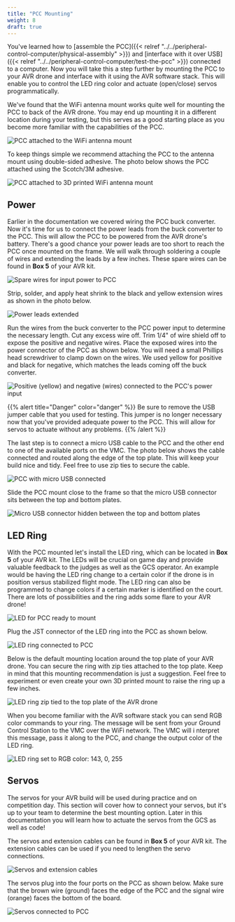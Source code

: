 ```yaml
---
title: "PCC Mounting"
weight: 8
draft: true
---
```


You've learned how to
[assemble the PCC]({{< relref "../../peripheral-control-computer/physical-assembly" >}})
and
[interface with it over USB]({{< relref "../../peripheral-control-computer/test-the-pcc" >}})
connected to a computer. Now you will take this a step further
by mounting the PCC to your AVR drone and interface with it using
the AVR software stack. This will enable you to control the LED ring
color and actuate (open/close) servos programmatically.

We've found that the WiFi antenna mount works quite well for mounting the
PCC to back of the AVR drone. You may end up mounting it in a different
location during your testing, but this serves as a good starting place as
you become more familiar with the capabilities of the PCC.

![PCC attached to the WiFi antenna mount](pcc_zoomed_and_mounted.jpg)

To keep things simple we recommend attaching the PCC to the antenna mount
using double-sided adhesive. The photo below shows the PCC attached
using the Scotch/3M adhesive.

![PCC attached to 3D printed WiFi antenna mount](pcc_mounted_side_view.jpg)

## Power

Earlier in the documentation we covered wiring the PCC buck converter.
Now it's time for us to connect the power leads from the buck converter to the PCC.
This will allow the PCC to be powered from the AVR drone's battery.
There's a good chance your power leads are too short to reach the PCC once
mounted on the frame. We will walk through soldering a couple of wires and
extending the leads by a few inches. These spare wires can be found in
**Box 5** of your AVR kit.

![Spare wires for input power to PCC](pcc_wires_to_be_soldered.jpg)

Strip, solder, and apply heat shrink to the black and yellow
extension wires as shown in the photo below.

![Power leads extended](pcc_wires_soldered.jpg)

Run the wires from the buck converter to the PCC power input to determine
the necessary length. Cut any excess wire off. Trim 1/4" of wire shield off to
expose the positive and negative wires. Place the exposed wires into the power
connector of the PCC as shown below. You will need a small Phillips head
screwdriver to clamp down on the wires. We used yellow for positive and black
for negative, which matches the leads coming off the buck converter.

![Positive (yellow) and negative (wires) connected to the PCC's power input](pcc_buck_converter_power.jpg)

{{% alert title="Danger" color="danger" %}}
Be sure to remove the USB jumper cable that you used for testing.
This jumper is no longer necessary now that you've provided adequate power
to the PCC. This will allow for servos to actuate without any problems.
{{% /alert %}}

The last step is to connect a micro USB cable to the PCC and the other
end to one of the available ports on the VMC. The photo below shows
the cable connected and routed along the edge of the top plate. This
will keep your build nice and tidy. Feel free to use zip ties to secure the cable.

![PCC with micro USB connected](pcc_usb_cable.jpg)

Slide the PCC mount close to the frame so that the micro USB
connector sits between the top and bottom plates.

![Micro USB connector hidden between the top and bottom plates](pcc_mounted_complete.jpg)

## LED Ring

With the PCC mounted let's install the LED ring, which can be located in
**Box 5** of your AVR kit. The LEDs will be crucial on game day and provide
valuable feedback to the judges as well as the GCS operator. An example would
be having the LED ring change to a certain color if the drone is in position
versus stabilized flight mode. The LED ring can also be programmed to change colors
if a certain marker is identified on the court. There are lots of possibilities
and the ring adds some flare to your AVR drone!

![LED for PCC ready to mount](led_ring.jpg)

Plug the JST connector of the LED ring into the PCC as shown below.

![LED ring connected to PCC](led_connected_to_pcc.jpg)

Below is the default mounting location around the top plate of your AVR drone.
You can secure the ring with zip ties attached to the top plate.
Keep in mind that this mounting recommendation is just a suggestion.
Feel free to experiment or even create your own 3D printed mount to raise
the ring up a few inches.

![LED ring zip tied to the top plate of the AVR drone](led_ring_with_zip_ties.jpg)

When you become familiar with the AVR software stack you can send RGB
color commands to your ring. The message will be sent from your
Ground Control Station to the VMC over the WiFi network. The VMC will i
nterpret this message, pass it along to the PCC, and change the output color
of the LED ring.

![LED ring set to RGB color: 143, 0, 255](led_ring_turned_on.jpg)

## Servos

The servos for your AVR build will be used during practice and on
competition day. This section will cover how to connect your servos,
but it's up to your team to determine the best mounting option.
Later in this documentation you will learn how to actuate the servos from the
GCS as well as code!

The servos and extension cables can be found in **Box 5** of your AVR kit.
The extension cables can be used if you need to lengthen the servo connections.

![Servos and extension cables](servos_and_extension_cables.jpg)

The servos plug into the four ports on the PCC as shown below.
Make sure that the brown wire (ground) faces the edge of the PCC and the
signal wire (orange) faces the bottom of the board.

![Servos connected to PCC](servos_connected_to_pcc.jpg)
